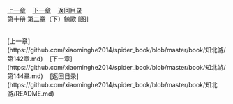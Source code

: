 
[上一章](https://github.com/xiaominghe2014/spider_book/blob/master/book/知北游/第142章.md)&nbsp;&nbsp;&nbsp;&nbsp;[下一章](https://github.com/xiaominghe2014/spider_book/blob/master/book/知北游/第144章.md)&nbsp;&nbsp;&nbsp;&nbsp;[返回目录](https://github.com/xiaominghe2014/spider_book/blob/master/book/知北游/README.md)
<br /> 第十册 第二章（下）鲸歌 [图]<br />
    
  <br />
[上一章](https://github.com/xiaominghe2014/spider_book/blob/master/book/知北游/第142章.md)&nbsp;&nbsp;&nbsp;&nbsp;[下一章](https://github.com/xiaominghe2014/spider_book/blob/master/book/知北游/第144章.md)&nbsp;&nbsp;&nbsp;&nbsp;[返回目录](https://github.com/xiaominghe2014/spider_book/blob/master/book/知北游/README.md)
